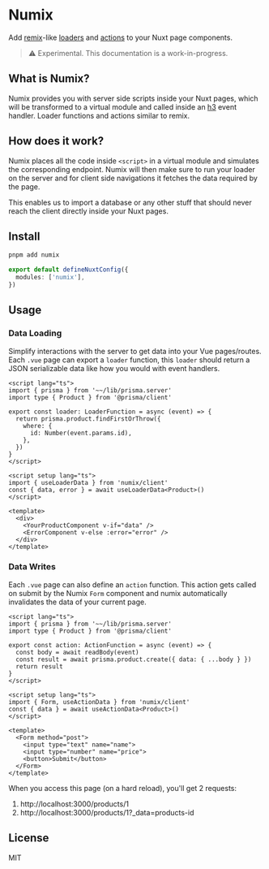 # Numix

Add [remix](https://remix.run/)-like [loaders](https://remix.run/docs/en/v1/guides/data-loading) and [actions](https://remix.run/docs/en/v1/guides/data-writes) to your Nuxt page components.

> ⚠️ Experimental. This documentation is a work-in-progress.

## What is Numix?

Numix provides you with server side scripts inside your Nuxt pages, which will be transformed to a virtual module and called inside an [h3](https://github.com/unjs/h3) event handler. Loader functions and actions similar to remix.

## How does it work?

Numix places all the code inside `<script>` in a virtual module and simulates the corresponding endpoint. Numix will then make sure to run your loader on the server and for client side navigations it fetches the data required by the page.

This enables us to import a database or any other stuff that should never reach the client directly inside your Nuxt pages.

## Install

```bash
pnpm add numix
```

```ts
export default defineNuxtConfig({
  modules: ['numix'],
})
```

## Usage

### Data Loading

Simplify interactions with the server to get data into your Vue pages/routes. Each `.vue` page can export a `loader` function, this `loader` should return a JSON serializable data like how you would with event handlers.

```vue
<script lang="ts">
import { prisma } from '~~/lib/prisma.server'
import type { Product } from '@prisma/client'

export const loader: LoaderFunction = async (event) => {
  return prisma.product.findFirstOrThrow({
    where: {
      id: Number(event.params.id),
    },
  })
}
</script>

<script setup lang="ts">
import { useLoaderData } from 'numix/client'
const { data, error } = await useLoaderData<Product>()
</script>

<template>
  <div>
    <YourProductComponent v-if="data" />
    <ErrorComponent v-else :error="error" />
  </div>
</template>
```

### Data Writes

Each `.vue` page can also define an `action` function. This action gets called on submit by the Numix `Form` component and numix automatically invalidates the data of your current page.

```vue
<script lang="ts">
import { prisma } from '~~/lib/prisma.server'
import type { Product } from '@prisma/client'

export const action: ActionFunction = async (event) => {
  const body = await readBody(event)
  const result = await prisma.product.create({ data: { ...body } })
  return result
}
</script>

<script setup lang="ts">
import { Form, useActionData } from 'numix/client'
const { data } = await useActionData<Product>()
</script>

<template>
  <Form method="post">
    <input type="text" name="name">
    <input type="number" name="price">
    <button>Submit</button>
  </Form>
</template>
```

When you access this page (on a hard reload), you'll get 2 requests:

1. http://localhost:3000/products/1
2. http://localhost:3000/products/1?_data=products-id

## License

MIT
